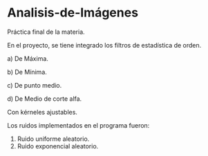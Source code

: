 # Analisis-de-Imágenes
Práctica final de la materia.

En el proyecto, se tiene integrado los filtros de estadística de orden.

a)	De Máxima.

b)	De Mínima.

c)	De punto medio.

d)	De Medio de corte alfa. 

Con kérneles ajustables.

Los ruidos implementados en el programa fueron:

1.	Ruido uniforme aleatorio.
2.	Ruido exponencial aleatorio.
